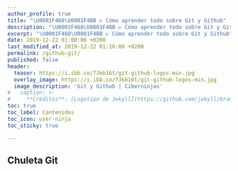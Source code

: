 ```yaml
---
author_profile: true
title: "\U0001F468‍\U0001F4BB ▷ Cómo aprender todo sobre Git y Github"
description: "\U0001F468‍\U0001F4BB ▷ Cómo aprender todo sobre Git y Github"
excerpt: "\U0001F468‍\U0001F4BB ▷ Cómo aprender todo sobre Git y Github"
date: 2019-12-22 01:00:00 +0200
last_modified_at: 2019-12-22 01:10:00 +0200
permalink: /github-git/
published: false
header:
  teaser: https://i.ibb.co/7Jkb16t/git-github-logos-min.jpg
  overlay_image: https://i.ibb.co/7Jkb16t/git-github-logos-min.jpg
  image_description: 'Git y Github | Ciberninjas'
#   caption: >-
#     **Créditos**: [Logotipo de Jekyll](https://github.com/jekyll/brand) extraído del repositorio de Marketing de Jekyll. Edición y montaje de Elaboración Propia
toc: true
toc_label: Contenidos
toc_icon: user-ninja
toc_sticky: true

---
```


## Chuleta Git

